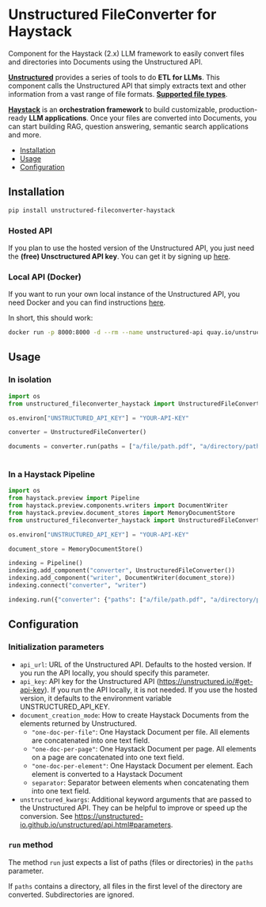 # Unstructured FileConverter for Haystack

<!-- This is temporary and will be moved to https://github.com/deepset-ai/haystack-integrations -->

Component for the Haystack (2.x) LLM framework to easily convert files and directories into Documents using the Unstructured API.

**[Unstructured](https://unstructured-io.github.io/unstructured/index.html)** provides a series of tools to do **ETL for LLMs**. This component calls the Unstructured API that simply extracts text and other information from a vast range of file formats.
**[Supported file types](https://unstructured-io.github.io/unstructured/api.html#supported-file-types)**.

**[Haystack](https://github.com/deepset-ai/haystack)** is an **orchestration framework** to build customizable, production-ready **LLM applications**.
Once your files are converted into Documents, you can start building RAG, question answering, semantic search applications and more.

- [Installation](#installation)
- [Usage](#usage)
- [Configuration](#configuration)

## Installation

```bash
pip install unstructured-fileconverter-haystack
```

### Hosted API
If you plan to use the hosted version of the Unstructured API, you just need the **(free) Unsctructured API key**. You can get it by signing up [here](https://unstructured.io/api-key).

### Local API (Docker)
If you want to run your own local instance of the Unstructured API, you need Docker and you can find instructions [here](https://unstructured-io.github.io/unstructured/api.html#using-docker-images).

In short, this should work:
```bash
docker run -p 8000:8000 -d --rm --name unstructured-api quay.io/unstructured-io/unstructured-api:latest --port 8000 --host 0.0.0.0
```

## Usage

### In isolation
```python
import os
from unstructured_fileconverter_haystack import UnstructuredFileConverter

os.environ["UNSTRUCTURED_API_KEY"] = "YOUR-API-KEY"

converter = UnstructuredFileConverter()

documents = converter.run(paths = ["a/file/path.pdf", "a/directory/path"])["documents"]
    
```

### In a Haystack Pipeline
```python
import os
from haystack.preview import Pipeline
from haystack.preview.components.writers import DocumentWriter
from haystack.preview.document_stores import MemoryDocumentStore
from unstructured_fileconverter_haystack import UnstructuredFileConverter

os.environ["UNSTRUCTURED_API_KEY"] = "YOUR-API-KEY"

document_store = MemoryDocumentStore()

indexing = Pipeline()
indexing.add_component("converter", UnstructuredFileConverter())
indexing.add_component("writer", DocumentWriter(document_store))
indexing.connect("converter", "writer")

indexing.run({"converter": {"paths": ["a/file/path.pdf", "a/directory/path"]}})
```

## Configuration

### Initialization parameters
- `api_url`: URL of the Unstructured API. Defaults to the hosted version. If you run the API locally, you should specify this parameter.
- `api_key`: API key for the Unstructured API (https://unstructured.io/#get-api-key).
                        If you run the API locally, it is not needed.
                        If you use the hosted version, it defaults to the environment variable UNSTRUCTURED_API_KEY.
- `document_creation_mode`: How to create Haystack Documents from the elements returned by Unstructured.
  - `"one-doc-per-file"`: One Haystack Document per file. All elements are concatenated into one text field.
  - `"one-doc-per-page"`: One Haystack Document per page. All elements on a page are concatenated into one text field.
  - `"one-doc-per-element"`: One Haystack Document per element. Each element is converted to a Haystack Document
  - `separator`: Separator between elements when concatenating them into one text field.
- `unstructured_kwargs`: Additional keyword arguments that are passed to the Unstructured API. They can be helpful to improve or speed up the conversion. See https://unstructured-io.github.io/unstructured/api.html#parameters.

### `run` method
The method `run` just expects a list of paths (files or directories) in the `paths` parameter.

If `paths` contains a directory, all files in the first level of the directory are converted. Subdirectories are ignored.
